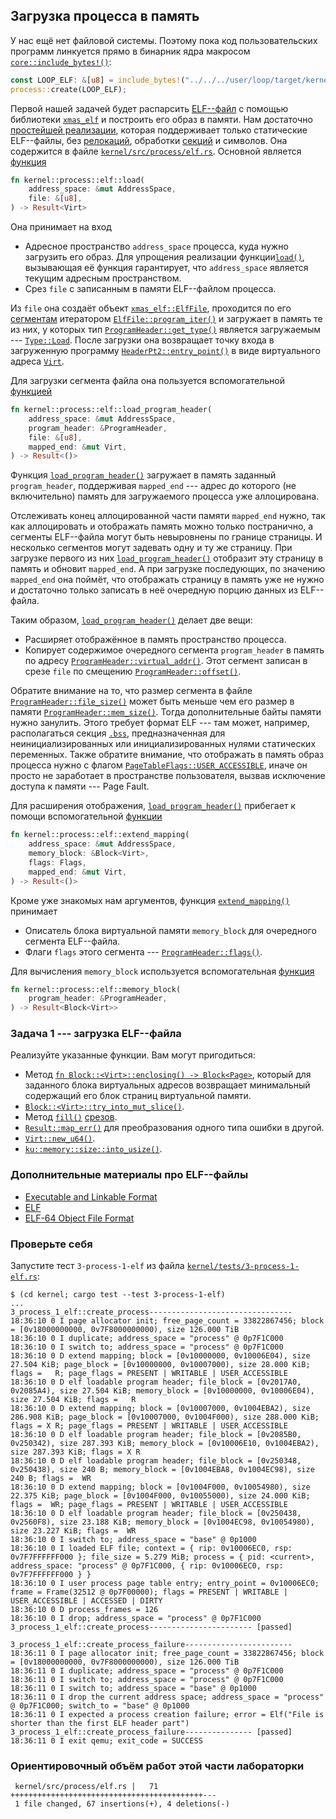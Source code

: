 ## Загрузка процесса в память

У нас ещё нет файловой системы.
Поэтому пока код пользовательских программ линкуется прямо в бинарник ядра макросом
[`core::include_bytes!()`](https://doc.rust-lang.org/core/macro.include_bytes.html):

```rust
const LOOP_ELF: &[u8] = include_bytes!("../../../user/loop/target/kernel/debug/loop");
process::create(LOOP_ELF);
```

Первой нашей задачей будет распарсить
[ELF--файл](https://en.wikipedia.org/wiki/Executable_and_Linkable_Format)
с помощью библиотеки
[`xmas_elf`](../../doc/xmas_elf/index.html) и построить его образ в памяти.
Нам достаточно [простейшей реализации](https://wiki.osdev.org/ELF#Loading_ELF_Binaries),
которая поддерживает только статические ELF--файлы,
без [релокаций](https://wiki.osdev.org/ELF#Relocation), обработки
[секций](https://en.wikipedia.org/wiki/Executable_and_Linkable_Format#Section_header) и символов.
Она содержится в файле [`kernel/src/process/elf.rs`](https://gitlab.com/sergey-v-galtsev/nikka-public/-/blob/master/kernel/src/process/elf.rs).
Основной является [функция](../../doc/kernel/process/elf/fn.load.html)

```rust
fn kernel::process::elf::load(
    address_space: &mut AddressSpace,
    file: &[u8],
) -> Result<Virt>
```

Она принимает на вход

- Адресное пространство `address_space` процесса, куда нужно загрузить его образ. Для упрощения реализации функции[`load()`](../../doc/kernel/process/elf/fn.load.html), вызывающая её функция гарантирует, что `address_space` является текущим адресным пространством.
- Срез `file` с записанным в памяти ELF--файлом процесса.

Из `file` она создаёт объект [`xmas_elf::ElfFile`](../../doc/xmas_elf/struct.ElfFile.html),
проходится по его
[сегментам](https://en.wikipedia.org/wiki/Executable_and_Linkable_Format#Program_header) итератором
[`ElfFile::program_iter()`](../../doc/xmas_elf/struct.ElfFile.html#method.program_iter)
и загружает в память те из них, у которых тип
[`ProgramHeader::get_type()`](../../doc/xmas_elf/program/enum.ProgramHeader.html#method.get_type)
является загружаемым ---
[`Type::Load`](../../doc/xmas_elf/program/enum.Type.html#variant.Load).
После загрузки она возвращает точку входа в загруженную программу
[`HeaderPt2::entry_point()`](../../doc/xmas_elf/header/enum.HeaderPt2.html#method.entry_point)
в виде виртуального адреса
[`Virt`](../../doc/ku/memory/addr/type.Virt.html).

Для загрузки сегмента файла она пользуется вспомогательной [функцией](../../doc/kernel/process/elf/fn.load_program_header.html)

```rust
fn kernel::process::elf::load_program_header(
    address_space: &mut AddressSpace,
    program_header: &ProgramHeader,
    file: &[u8],
    mapped_end: &mut Virt,
) -> Result<()>
```

Функция [`load_program_header()`](../../doc/kernel/process/elf/fn.load_program_header.html)
загружает в память заданный `program_header`, поддерживая `mapped_end` ---
адрес до которого (не включительно) память для загружаемого процесса уже аллоцирована.

Отслеживать конец аллоцированной части памяти `mapped_end` нужно,
так как аллоцировать и отображать память можно только постранично,
а сегменты ELF--файла могут быть невыровнены по границе страницы.
И несколько сегментов могут задевать одну и ту же страницу.
При загрузке первого из них
[`load_program_header()`](../../doc/kernel/process/elf/fn.load_program_header.html)
отобразит эту страницу в память и обновит `mapped_end`.
А при загрузке последующих, по значению `mapped_end` она поймёт, что отображать страницу в память уже не нужно
и достаточно только записать в неё очередную порцию данных из ELF--файла.

Таким образом,
[`load_program_header()`](../../doc/kernel/process/elf/fn.load_program_header.html)
делает две вещи:

- Расширяет отображённое в память пространство процесса.
- Копирует содержимое очередного сегмента `program_header` в память по адресу [`ProgramHeader::virtual_addr()`](../../doc/xmas_elf/program/enum.ProgramHeader.html#method.virtual_addr). Этот сегмент записан в срезе `file` по смещению [`ProgramHeader::offset()`](../../doc/xmas_elf/program/enum.ProgramHeader.html#method.offset).

Обратите внимание на то, что размер сегмента в файле
[`ProgramHeader::file_size()`](../../doc/xmas_elf/program/enum.ProgramHeader.html#method.file_size)
может быть меньше чем его размер в памяти
[`ProgramHeader::mem_size()`](../../doc/xmas_elf/program/enum.ProgramHeader.html#method.mem_size).
Тогда дополнительные байты памяти нужно занулить.
Этого требует формат ELF --- там может, например, располагаться секция
[`.bss`](https://en.wikipedia.org/wiki/.bss),
предназначенная для неинициализированных или инициализированных нулями статических переменных.
Также обратите внимание, что отображать в память образ процесса нужно с флагом
[`PageTableFlags::USER_ACCESSIBLE`](../../doc/ku/memory/mmu/struct.PageTableFlags.html#associatedconstant.USER_ACCESSIBLE),
иначе он просто не заработает в пространстве пользователя,
вызвав исключение доступа к памяти --- Page Fault.

Для расширения отображения,
[`load_program_header()`](../../doc/kernel/process/elf/fn.load_program_header.html)
прибегает к помощи вспомогательной
[функции](../../doc/kernel/process/elf/fn.extend_mapping.html)

```rust
fn kernel::process::elf::extend_mapping(
    address_space: &mut AddressSpace,
    memory_block: &Block<Virt>,
    flags: Flags,
    mapped_end: &mut Virt,
) -> Result<()>
```

Кроме уже знакомых нам аргументов, функция
[`extend_mapping()`](../../doc/kernel/process/elf/fn.extend_mapping.html)
принимает

- Описатель блока виртуальной памяти `memory_block` для очередного сегмента ELF--файла.
- Флаги `flags` этого сегмента --- [`ProgramHeader::flags()`](../../doc/xmas_elf/program/enum.ProgramHeader.html#method.flags).

Для вычисления `memory_block` используется вспомогательная [функция](../../doc/kernel/process/elf/fn.memory_block.html)

```rust
fn kernel::process::elf::memory_block(
    program_header: &ProgramHeader,
) -> Result<Block<Virt>>
```


### Задача 1 --- загрузка ELF--файла

Реализуйте указанные функции.
Вам могут пригодиться:

- Метод [`fn Block::<Virt>::enclosing() -> Block<Page>`](../../doc/ku/memory/block/struct.Block.html#method.enclosing), который для заданного блока виртуальных адресов возвращает минимальный содержащий его блок страниц виртуальной памяти.
- [`Block::<Virt>::try_into_mut_slice()`](../../doc/ku/memory/block/struct.Block.html#method.try_into_mut_slice).
- Метод [`fill()`](https://doc.rust-lang.org/nightly/core/primitive.slice.html#method.fill) [срезов](https://doc.rust-lang.ru/book/ch04-03-slices.html).
- [`Result::map_err()`](https://doc.rust-lang.org/nightly/core/result/enum.Result.html#method.map_err) для преобразования одного типа ошибки в другой.
- [`Virt::new_u64()`](../../doc/ku/memory/addr/struct.Addr.html#method.new_u64).
- [`ku::memory::size::into_usize()`](../../doc/ku/memory/size/fn.into_usize.html).


### Дополнительные материалы про ELF--файлы

- [Executable and Linkable Format](https://en.wikipedia.org/wiki/Executable_and_Linkable_Format)
- [ELF](https://wiki.osdev.org/ELF)
- [ELF-64 Object File Format](https://www.uclibc.org/docs/elf-64-gen.pdf)


### Проверьте себя

Запустите тест `3-process-1-elf` из файла
[`kernel/tests/3-process-1-elf.rs`](https://gitlab.com/sergey-v-galtsev/nikka-public/-/blob/master/kernel/tests/3-process-1-elf.rs):

```console
$ (cd kernel; cargo test --test 3-process-1-elf)
...
3_process_1_elf::create_process--------------------------------
18:36:10 0 I page allocator init; free_page_count = 33822867456; block = [0v18000000000, 0v7F8000000000), size 126.000 TiB
18:36:10 0 I duplicate; address_space = "process" @ 0p7F1C000
18:36:10 0 I switch to; address_space = "process" @ 0p7F1C000
18:36:10 0 D extend mapping; block = [0v10000000, 0v10006E04), size 27.504 KiB; page_block = [0v10000000, 0v10007000), size 28.000 KiB; flags =   R; page_flags = PRESENT | WRITABLE | USER_ACCESSIBLE
18:36:10 0 D elf loadable program header; file_block = [0v2017A0, 0v2085A4), size 27.504 KiB; memory_block = [0v10000000, 0v10006E04), size 27.504 KiB; flags =   R
18:36:10 0 D extend mapping; block = [0v10007000, 0v1004EBA2), size 286.908 KiB; page_block = [0v10007000, 0v1004F000), size 288.000 KiB; flags = X R; page_flags = PRESENT | WRITABLE | USER_ACCESSIBLE
18:36:10 0 D elf loadable program header; file_block = [0v2085B0, 0v250342), size 287.393 KiB; memory_block = [0v10006E10, 0v1004EBA2), size 287.393 KiB; flags = X R
18:36:10 0 D elf loadable program header; file_block = [0v250348, 0v250438), size 240 B; memory_block = [0v1004EBA8, 0v1004EC98), size 240 B; flags =  WR
18:36:10 0 D extend mapping; block = [0v1004F000, 0v10054980), size 22.375 KiB; page_block = [0v1004F000, 0v10055000), size 24.000 KiB; flags =  WR; page_flags = PRESENT | WRITABLE | USER_ACCESSIBLE
18:36:10 0 D elf loadable program header; file_block = [0v250438, 0v2560F8), size 23.188 KiB; memory_block = [0v1004EC98, 0v10054980), size 23.227 KiB; flags =  WR
18:36:10 0 I switch to; address_space = "base" @ 0p1000
18:36:10 0 I loaded ELF file; context = { rip: 0v10006EC0, rsp: 0v7F7FFFFFF000 }; file_size = 5.279 MiB; process = { pid: <current>, address_space: "process" @ 0p7F1C000, { rip: 0v10006EC0, rsp: 0v7F7FFFFFF000 } }
18:36:10 0 I user process page table entry; entry_point = 0v10006EC0; frame = Frame(32512 @ 0p7F00000); flags = PRESENT | WRITABLE | USER_ACCESSIBLE | ACCESSED | DIRTY
18:36:10 0 D process_frames = 126
18:36:10 0 I drop; address_space = "process" @ 0p7F1C000
3_process_1_elf::create_process----------------------- [passed]

3_process_1_elf::create_process_failure------------------------
18:36:11 0 I page allocator init; free_page_count = 33822867456; block = [0v18000000000, 0v7F8000000000), size 126.000 TiB
18:36:11 0 I duplicate; address_space = "process" @ 0p7F1C000
18:36:11 0 I switch to; address_space = "process" @ 0p7F1C000
18:36:11 0 I switch to; address_space = "base" @ 0p1000
18:36:11 0 I drop the current address space; address_space = "process" @ 0p7F1C000; switch_to = "base" @ 0p1000
18:36:11 0 I expected a process creation failure; error = Elf("File is shorter than the first ELF header part")
3_process_1_elf::create_process_failure--------------- [passed]
18:36:11 0 I exit qemu; exit_code = SUCCESS
```


### Ориентировочный объём работ этой части лабораторки

```console
 kernel/src/process/elf.rs |   71 +++++++++++++++++++++++++++++++++++++++++++---
 1 file changed, 67 insertions(+), 4 deletions(-)
```
